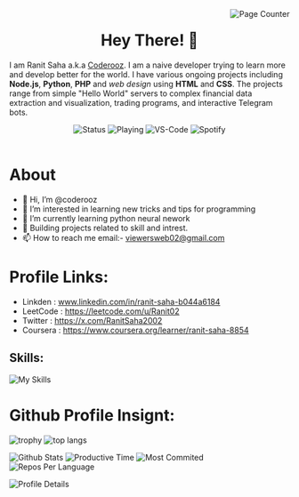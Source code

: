 <img align="right" src="https://visitor-badge.laobi.icu/badge?page_id=coderooz.coderooz" alt="Page Counter" />
<h1 align="center"> Hey There! 👋 </h1>
<p>I am Ranit Saha a.k.a <a href="https://github.com/coderooz">Coderooz</a>. I am a naive developer trying to learn more and develop better for the world. I have various ongoing projects including <b>Node.js</b>, <b>Python</b>, <b>PHP</b> and <i >web design</i> using <b>HTML</b> and <b>CSS</b>. The projects range from simple "Hello World" servers to complex financial data extraction and visualization, trading programs, and interactive Telegram bots. </p>

<div align="center">
<img src="https://nocache.advaith.workers.dev?url=https://img.shields.io/endpoint?url=https://dev.discordprofiles.me/api/badge/status/1264411066054479922?simple=true" alt="Status"/>
<img src="https://nocache.advaith.workers.dev?url=https://img.shields.io/endpoint?url=https://dev.discordprofiles.me/api/badge/playing/1264411066054479922" alt="Playing"/>
<img src="https://nocache.advaith.workers.dev?url=https://img.shields.io/endpoint?url=https://dev.discordprofiles.me/api/badge/vscode/1264411066054479922" alt="VS-Code"/>
<img src="https://nocache.advaith.workers.dev?url=https://img.shields.io/endpoint?url=https://dev.discordprofiles.me/api/badge/spotify/1264411066054479922" alt="Spotify"/>
</div>
<br>

# About
- 👋 Hi, I’m @coderooz
- 👀 I’m interested in learning new tricks and tips for programming
- 🌱 I’m currently learning python neural nework
- 📑 Building projects related to skill and intrest.
- 📫 How to reach me email:- viewersweb02@gmail.com
<!---- 💞️ I’m looking to collaborate on (currently at none) --->

# Profile Links:
- Linkden : www.linkedin.com/in/ranit-saha-b044a6184
- LeetCode : https://leetcode.com/u/Ranit02
- Twitter : https://x.com/RanitSaha2002
- Coursera : https://www.coursera.org/learner/ranit-saha-8854

## Skills:
![My Skills](https://skillicons.dev/icons?i=python,php,html,css,js,jquery,tailwind,bootstrap,nodejs,mysql,sqlite,md,git,github,vscode,sublime,postman,stackoverflow&perline=13)

# Github Profile Insignt:
![trophy](https://github-profile-trophy.vercel.app/?username=coderooz&theme=darkhub&column=3&row=2&title=-Issues,-Reviews)
![top langs](https://github-readme-stats.vercel.app/api/top-langs?username=coderooz&hide_border=false&no-bg=true&no-frame=true&theme=dark)

<!--![Stat](https://bad-apple-github-readme.vercel.app/api?username=coderooz&show_icons=true&icon_color=00b3ff&theme=blue-green&title_color=00b3ff) -->
![Github Stats](https://github-profile-summary-cards.vercel.app/api/cards/stats?username=coderooz&theme=2077) 
![Productive Time](https://github-profile-summary-cards.vercel.app/api/cards/productive-time?username=coderooz&theme=2077&utcOffset=5.30)
![Most Commited](http://github-profile-summary-cards.vercel.app/api/cards/most-commit-language?username=coderooz&theme=2077) 
![Repos Per Language](http://github-profile-summary-cards.vercel.app/api/cards/repos-per-language?username=coderooz&theme=2077)

![Profile Details](http://github-profile-summary-cards.vercel.app/api/cards/profile-details?username=coderooz&theme=2077)
<!---
coderooz/coderooz is a ✨ special ✨ repository because its `README.md` (this file) appears on your GitHub profile.
You can click the Preview link to take a look at your changes.
--->
